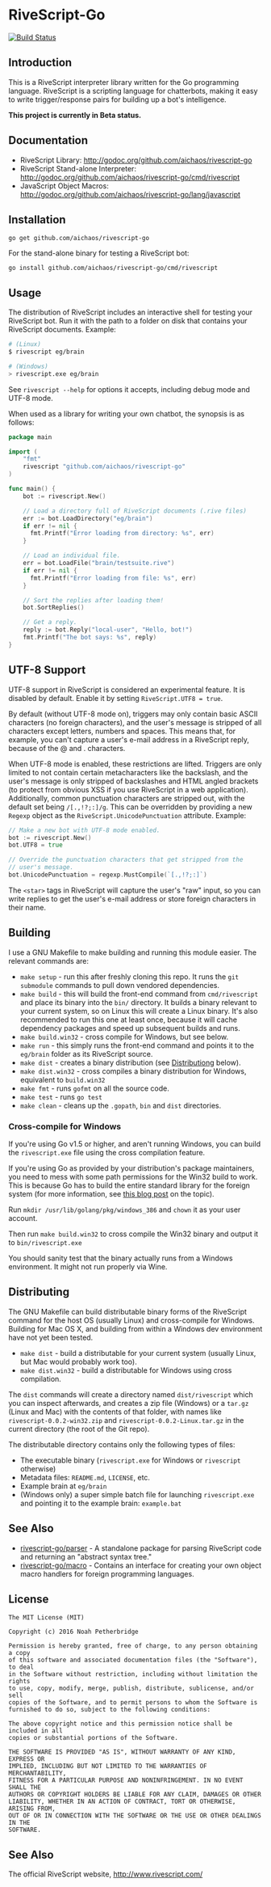 # RiveScript-Go

[![Build Status](https://travis-ci.org/aichaos/rivescript-go.svg?branch=master)](https://travis-ci.org/aichaos/rivescript-go)

## Introduction

This is a RiveScript interpreter library written for the Go programming
language. RiveScript is a scripting language for chatterbots, making it easy
to write trigger/response pairs for building up a bot's intelligence.

**This project is currently in Beta status.**

## Documentation

* RiveScript Library: <http://godoc.org/github.com/aichaos/rivescript-go>
* RiveScript Stand-alone Interpreter: <http://godoc.org/github.com/aichaos/rivescript-go/cmd/rivescript>
* JavaScript Object Macros: <http://godoc.org/github.com/aichaos/rivescript-go/lang/javascript>

## Installation

`go get github.com/aichaos/rivescript-go`

For the stand-alone binary for testing a RiveScript bot:

`go install github.com/aichaos/rivescript-go/cmd/rivescript`

## Usage

The distribution of RiveScript includes an interactive shell for testing your
RiveScript bot. Run it with the path to a folder on disk that contains your
RiveScript documents. Example:

```bash
# (Linux)
$ rivescript eg/brain

# (Windows)
> rivescript.exe eg/brain
```

See `rivescript --help` for options it accepts, including debug mode and UTF-8
mode.

When used as a library for writing your own chatbot, the synopsis is as follows:

```go
package main

import (
    "fmt"
    rivescript "github.com/aichaos/rivescript-go"
)

func main() {
    bot := rivescript.New()

    // Load a directory full of RiveScript documents (.rive files)
    err := bot.LoadDirectory("eg/brain")
    if err != nil {
      fmt.Printf("Error loading from directory: %s", err)
    }

    // Load an individual file.
    err = bot.LoadFile("brain/testsuite.rive")
    if err != nil {
      fmt.Printf("Error loading from file: %s", err)
    }

    // Sort the replies after loading them!
    bot.SortReplies()

    // Get a reply.
    reply := bot.Reply("local-user", "Hello, bot!")
    fmt.Printf("The bot says: %s", reply)
}
```

## UTF-8 Support

UTF-8 support in RiveScript is considered an experimental feature. It is
disabled by default. Enable it by setting `RiveScript.UTF8 = true`.

By default (without UTF-8 mode on), triggers may only contain basic ASCII
characters (no foreign characters), and the user's message is stripped of all
characters except letters, numbers and spaces. This means that, for example,
you can't capture a user's e-mail address in a RiveScript reply, because of
the @ and . characters.

When UTF-8 mode is enabled, these restrictions are lifted. Triggers are only
limited to not contain certain metacharacters like the backslash, and the
user's message is only stripped of backslashes and HTML angled brackets
(to protect from obvious XSS if you use RiveScript in a web application).
Additionally, common punctuation characters are stripped out, with the default
set being `/[.,!?;:]/g`. This can be overridden by providing a new `Regexp`
object as the `RiveScript.UnicodePunctuation` attribute. Example:

```go
// Make a new bot with UTF-8 mode enabled.
bot := rivescript.New()
bot.UTF8 = true

// Override the punctuation characters that get stripped from the
// user's message.
bot.UnicodePunctuation = regexp.MustCompile(`[.,!?;:]`)
```

The `<star>` tags in RiveScript will capture the user's "raw" input, so you can
write replies to get the user's e-mail address or store foreign characters in
their name.

## Building

I use a GNU Makefile to make building and running this module easier. The
relevant commands are:

* `make setup` - run this after freshly cloning this repo. It runs the
  `git submodule` commands to pull down vendored dependencies.
* `make build` - this will build the front-end command from `cmd/rivescript`
  and place its binary into the `bin/` directory. It builds a binary relevant
  to your current system, so on Linux this will create a Linux binary.
  It's also recommended to run this one at least once, because it will cache
  dependency packages and speed up subsequent builds and runs.
* `make build.win32` - cross compile for Windows, but see below.
* `make run` - this simply runs the front-end command and points it to the
  `eg/brain` folder as its RiveScript source.
* `make dist` - creates a binary distribution (see [Distributiong](#distributing)
  below).
* `make dist.win32` - cross compiles a binary distribution for Windows,
  equivalent to `build.win32`
* `make fmt` - runs `gofmt` on all the source code.
* `make test` - runs `go test`
* `make clean` - cleans up the `.gopath`, `bin` and `dist` directories.

### Cross-compile for Windows

If you're using Go v1.5 or higher, and aren't running Windows, you can build
the `rivescript.exe` file using the cross compilation feature.

If you're using Go as provided by your distribution's package maintainers, you
need to mess with some path permissions for the Win32 build to work. This is
because Go has to build the entire standard library for the foreign system
(for more information, see [this blog post](http://dave.cheney.net/2015/08/22/cross-compilation-with-go-1-5)
on the topic).

Run `mkdir /usr/lib/golang/pkg/windows_386` and `chown` it as your user account.

Then run `make build.win32` to cross compile the Win32 binary and output it to
`bin/rivescript.exe`

You should sanity test that the binary actually runs from a Windows environment.
It might not run properly via Wine.

## Distributing

The GNU Makefile can build distributable binary forms of the RiveScript command
for the host OS (usually Linux) and cross-compile for Windows. Building for Mac
OS X, and building from within a Windows dev environment have not yet been
tested.

* `make dist` - build a distributable for your current system (usually Linux,
  but Mac would probably work too).
* `make dist.win32` - build a distributable for Windows using cross compilation.

The `dist` commands will create a directory named `dist/rivescript` which you
can inspect afterwards, and creates a zip file (Windows) or a `tar.gz` (Linux
and Mac) with the contents of that folder, with names like
`rivescript-0.0.2-win32.zip` and `rivescript-0.0.2-Linux.tar.gz` in the current
directory (the root of the Git repo).

The distributable directory contains only the following types of files:

* The executable binary (`rivescript.exe` for Windows or `rivescript` otherwise)
* Metadata files: `README.md`, `LICENSE`, etc.
* Example brain at `eg/brain`
* (Windows only) a super simple batch file for launching `rivescript.exe` and
  pointing it to the example brain: `example.bat`

## See Also

* [rivescript-go/parser](./parser) - A standalone package for parsing RiveScript
  code and returning an "abstract syntax tree."
* [rivescript-go/macro](./macro) - Contains an interface for creating your own
  object macro handlers for foreign programming languages.

## License

```
The MIT License (MIT)

Copyright (c) 2016 Noah Petherbridge

Permission is hereby granted, free of charge, to any person obtaining a copy
of this software and associated documentation files (the "Software"), to deal
in the Software without restriction, including without limitation the rights
to use, copy, modify, merge, publish, distribute, sublicense, and/or sell
copies of the Software, and to permit persons to whom the Software is
furnished to do so, subject to the following conditions:

The above copyright notice and this permission notice shall be included in all
copies or substantial portions of the Software.

THE SOFTWARE IS PROVIDED "AS IS", WITHOUT WARRANTY OF ANY KIND, EXPRESS OR
IMPLIED, INCLUDING BUT NOT LIMITED TO THE WARRANTIES OF MERCHANTABILITY,
FITNESS FOR A PARTICULAR PURPOSE AND NONINFRINGEMENT. IN NO EVENT SHALL THE
AUTHORS OR COPYRIGHT HOLDERS BE LIABLE FOR ANY CLAIM, DAMAGES OR OTHER
LIABILITY, WHETHER IN AN ACTION OF CONTRACT, TORT OR OTHERWISE, ARISING FROM,
OUT OF OR IN CONNECTION WITH THE SOFTWARE OR THE USE OR OTHER DEALINGS IN THE
SOFTWARE.
```

## See Also

The official RiveScript website, http://www.rivescript.com/
